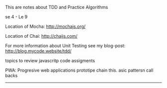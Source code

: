 This are notes about TDD and Practice Algorithms

se 4 - Le 9

Location of Mocha:
http://mochajs.org/


Location of Chai:
http://chaijs.com/


For more information about Unit Testing see my blog-post:
http://blog.mycode.website/tdd/


topics to review
javascritp code assigments


PWA: Progresive web applications
prototipe chain
this.
asic pattersn
call backs



----------------------
